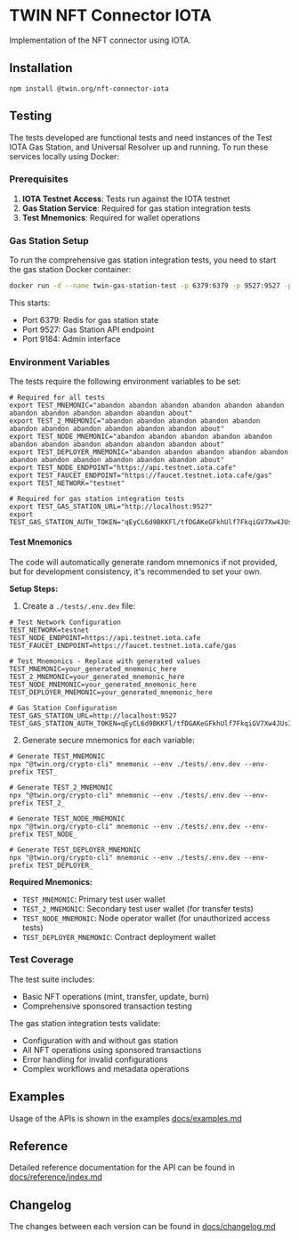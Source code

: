 # TWIN NFT Connector IOTA

Implementation of the NFT connector using IOTA.

## Installation

```shell
npm install @twin.org/nft-connector-iota
```

## Testing

The tests developed are functional tests and need instances of the Test IOTA Gas Station, and Universal Resolver up and running. To run these services locally using Docker:

### Prerequisites

1. **IOTA Testnet Access**: Tests run against the IOTA testnet
2. **Gas Station Service**: Required for gas station integration tests
3. **Test Mnemonics**: Required for wallet operations

### Gas Station Setup

To run the comprehensive gas station integration tests, you need to start the gas station Docker container:

```sh
docker run -d --name twin-gas-station-test -p 6379:6379 -p 9527:9527 -p 9184:9184 twinfoundation/twin-gas-station-test:latest
```

This starts:

- Port 6379: Redis for gas station state
- Port 9527: Gas Station API endpoint
- Port 9184: Admin interface

### Environment Variables

The tests require the following environment variables to be set:

```shell
# Required for all tests
export TEST_MNEMONIC="abandon abandon abandon abandon abandon abandon abandon abandon abandon abandon abandon about"
export TEST_2_MNEMONIC="abandon abandon abandon abandon abandon abandon abandon abandon abandon abandon abandon about"
export TEST_NODE_MNEMONIC="abandon abandon abandon abandon abandon abandon abandon abandon abandon abandon abandon about"
export TEST_DEPLOYER_MNEMONIC="abandon abandon abandon abandon abandon abandon abandon abandon abandon abandon abandon about"
export TEST_NODE_ENDPOINT="https://api.testnet.iota.cafe"
export TEST_FAUCET_ENDPOINT="https://faucet.testnet.iota.cafe/gas"
export TEST_NETWORK="testnet"

# Required for gas station integration tests
export TEST_GAS_STATION_URL="http://localhost:9527"
export TEST_GAS_STATION_AUTH_TOKEN="qEyCL6d9BKKFl/tfDGAKeGFkhUlf7FkqiGV7Xw4JUsI="
```

#### Test Mnemonics

The code will automatically generate random mnemonics if not provided, but for development consistency, it's recommended to set your own.

**Setup Steps:**

1. Create a `./tests/.env.dev` file:

```shell
# Test Network Configuration
TEST_NETWORK=testnet
TEST_NODE_ENDPOINT=https://api.testnet.iota.cafe
TEST_FAUCET_ENDPOINT=https://faucet.testnet.iota.cafe/gas

# Test Mnemonics - Replace with generated values
TEST_MNEMONIC=your_generated_mnemonic_here
TEST_2_MNEMONIC=your_generated_mnemonic_here
TEST_NODE_MNEMONIC=your_generated_mnemonic_here
TEST_DEPLOYER_MNEMONIC=your_generated_mnemonic_here

# Gas Station Configuration
TEST_GAS_STATION_URL=http://localhost:9527
TEST_GAS_STATION_AUTH_TOKEN=qEyCL6d9BKKFl/tfDGAKeGFkhUlf7FkqiGV7Xw4JUsI=
```

2. Generate secure mnemonics for each variable:

```shell
# Generate TEST_MNEMONIC
npx "@twin.org/crypto-cli" mnemonic --env ./tests/.env.dev --env-prefix TEST_

# Generate TEST_2_MNEMONIC
npx "@twin.org/crypto-cli" mnemonic --env ./tests/.env.dev --env-prefix TEST_2_

# Generate TEST_NODE_MNEMONIC
npx "@twin.org/crypto-cli" mnemonic --env ./tests/.env.dev --env-prefix TEST_NODE_

# Generate TEST_DEPLOYER_MNEMONIC
npx "@twin.org/crypto-cli" mnemonic --env ./tests/.env.dev --env-prefix TEST_DEPLOYER_
```

**Required Mnemonics:**

- `TEST_MNEMONIC`: Primary test user wallet
- `TEST_2_MNEMONIC`: Secondary test user wallet (for transfer tests)
- `TEST_NODE_MNEMONIC`: Node operator wallet (for unauthorized access tests)
- `TEST_DEPLOYER_MNEMONIC`: Contract deployment wallet

### Test Coverage

The test suite includes:

- Basic NFT operations (mint, transfer, update, burn)
- Comprehensive sponsored transaction testing

The gas station integration tests validate:

- Configuration with and without gas station
- All NFT operations using sponsored transactions
- Error handling for invalid configurations
- Complex workflows and metadata operations

## Examples

Usage of the APIs is shown in the examples [docs/examples.md](docs/examples.md)

## Reference

Detailed reference documentation for the API can be found in [docs/reference/index.md](docs/reference/index.md)

## Changelog

The changes between each version can be found in [docs/changelog.md](docs/changelog.md)
